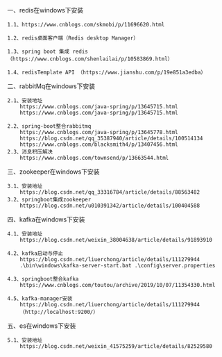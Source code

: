 一、redis在windows下安装
    
    1.1、https://www.cnblogs.com/skmobi/p/11696620.html
    
    1.2、redis桌面客户端（Redis desktop Manager）
    
    1.3、spring boot 集成 redis（https://www.cnblogs.com/shenlailai/p/10583869.html）
    
    1.4、redisTemplate API （https://www.jianshu.com/p/19e851a3edba）
    
    
二、rabbitMq在windows下安装

    2.1、安装地址
        https://www.cnblogs.com/java-spring/p/13645715.html
        https://www.cnblogs.com/java-spring/p/13645715.html
        
    2.2、spring-boot整合rabbitmq
        https://www.cnblogs.com/java-spring/p/13645778.html
        https://blog.csdn.net/qq_35387940/article/details/100514134
        https://www.cnblogs.com/blacksmith4/p/13407456.html
    2.3、消息积压解决
        https://www.cnblogs.com/townsend/p/13663544.html
    
三、zookeeper在windows下安装
    
    3.1、安装地址
        https://blog.csdn.net/qq_33316784/article/details/88563482
    3.2、springboot集成zookeeper
        https://blog.csdn.net/u010391342/article/details/100404588    
    
四、kafka在windows下安装

    4.1、安装地址
        https://blog.csdn.net/weixin_38004638/article/details/91893910
   
    4.2、kafka启动与停止
        https://blog.csdn.net/liuerchong/article/details/111279944
        .\bin\windows\kafka-server-start.bat .\config\server.properties
   
    4.3、springboot整合kafka
        https://www.cnblogs.com/toutou/archive/2019/10/07/11354330.html   
     
    4.5、kafka-manager安装
        https://blog.csdn.net/liuerchong/article/details/111279944
        （http://localhost:9200/）

五、es在windows下安装  
    
    5.1、安装地址
        https://blog.csdn.net/weixin_41575259/article/details/82529580